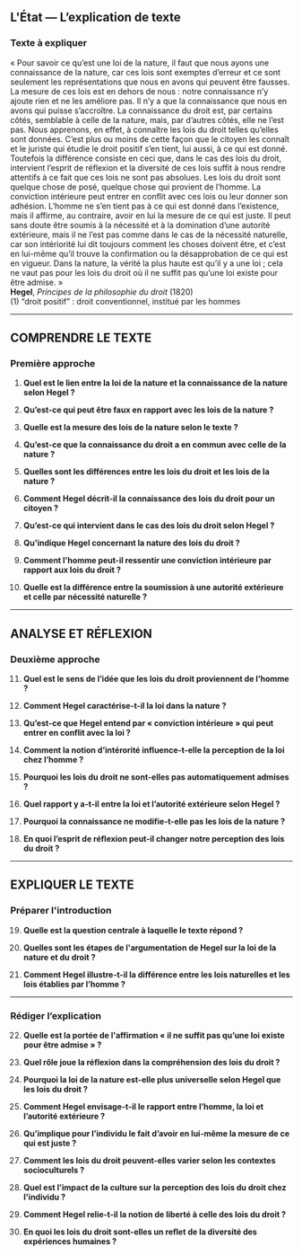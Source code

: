 ## L'État — L’explication de texte

### Texte à expliquer

« Pour savoir ce qu’est une loi de la nature, il faut que nous ayons une connaissance de la nature, car ces lois sont exemptes d’erreur et ce sont seulement les représentations que nous en avons qui peuvent être fausses. La mesure de ces lois est en dehors de nous : notre connaissance n’y ajoute rien et ne les améliore pas. Il n’y a que la connaissance que nous en avons qui puisse s’accroître. La connaissance du droit est, par certains côtés, semblable à celle de la nature, mais, par d’autres côtés, elle ne l’est pas. Nous apprenons, en effet, à connaître les lois du droit telles qu’elles sont données. C’est plus ou moins de cette façon que le citoyen les connaît et le juriste qui étudie le droit positif s’en tient, lui aussi, à ce qui est donné. Toutefois la différence consiste en ceci que, dans le cas des lois du droit, intervient l’esprit de réflexion et la diversité de ces lois suffit à nous rendre attentifs à ce fait que ces lois ne sont pas absolues. Les lois du droit sont quelque chose de posé, quelque chose qui provient de l’homme. La conviction intérieure peut entrer en conflit avec ces lois ou leur donner son adhésion. L’homme ne s’en tient pas à ce qui est donné dans l’existence, mais il affirme, au contraire, avoir en lui la mesure de ce qui est juste. Il peut sans doute être soumis à la nécessité et à la domination d’une autorité extérieure, mais il ne l’est pas comme dans le cas de la nécessité naturelle, car son intériorité lui dit toujours comment les choses doivent être, et c’est en lui-même qu’il trouve la confirmation ou la désapprobation de ce qui est en vigueur. Dans la nature, la vérité la plus haute est qu’il y a une loi ; cela ne vaut pas pour les lois du droit où il ne suffit pas qu’une loi existe pour être admise. »  
**Hegel**, *Principes de la philosophie du droit* (1820)  
(1) “droit positif” : droit conventionnel, institué par les hommes

---

## COMPRENDRE LE TEXTE

### Première approche

1. **Quel est le lien entre la loi de la nature et la connaissance de la nature selon Hegel ?**

2. **Qu’est-ce qui peut être faux en rapport avec les lois de la nature ?**

3. **Quelle est la mesure des lois de la nature selon le texte ?**

4. **Qu’est-ce que la connaissance du droit a en commun avec celle de la nature ?**

5. **Quelles sont les différences entre les lois du droit et les lois de la nature ?**

6. **Comment Hegel décrit-il la connaissance des lois du droit pour un citoyen ?**

7. **Qu’est-ce qui intervient dans le cas des lois du droit selon Hegel ?**

8. **Qu'indique Hegel concernant la nature des lois du droit ?**

9. **Comment l'homme peut-il ressentir une conviction intérieure par rapport aux lois du droit ?**

10. **Quelle est la différence entre la soumission à une autorité extérieure et celle par nécessité naturelle ?**

---

## ANALYSE ET RÉFLEXION

### Deuxième approche

11. **Quel est le sens de l’idée que les lois du droit proviennent de l’homme ?**

12. **Comment Hegel caractérise-t-il la loi dans la nature ?**

13. **Qu’est-ce que Hegel entend par « conviction intérieure » qui peut entrer en conflit avec la loi ?**

14. **Comment la notion d’intérorité influence-t-elle la perception de la loi chez l’homme ?**

15. **Pourquoi les lois du droit ne sont-elles pas automatiquement admises ?**

16. **Quel rapport y a-t-il entre la loi et l’autorité extérieure selon Hegel ?**

17. **Pourquoi la connaissance ne modifie-t-elle pas les lois de la nature ?**

18. **En quoi l’esprit de réflexion peut-il changer notre perception des lois du droit ?**

---

## EXPLIQUER LE TEXTE

### Préparer l'introduction

19. **Quelle est la question centrale à laquelle le texte répond ?**

20. **Quelles sont les étapes de l'argumentation de Hegel sur la loi de la nature et du droit ?**

21. **Comment Hegel illustre-t-il la différence entre les lois naturelles et les lois établies par l’homme ?**

---

### Rédiger l’explication

22. **Quelle est la portée de l'affirmation « il ne suffit pas qu’une loi existe pour être admise » ?**

23. **Quel rôle joue la réflexion dans la compréhension des lois du droit ?**

24. **Pourquoi la loi de la nature est-elle plus universelle selon Hegel que les lois du droit ?**

25. **Comment Hegel envisage-t-il le rapport entre l’homme, la loi et l’autorité extérieure ?**

26. **Qu’implique pour l’individu le fait d’avoir en lui-même la mesure de ce qui est juste ?**

27. **Comment les lois du droit peuvent-elles varier selon les contextes socioculturels ?**

28. **Quel est l'impact de la culture sur la perception des lois du droit chez l'individu ?**

29. **Comment Hegel relie-t-il la notion de liberté à celle des lois du droit ?**

30. **En quoi les lois du droit sont-elles un reflet de la diversité des expériences humaines ?**